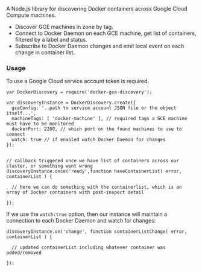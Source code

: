 A Node.js library for discovering Docker containers across Google Cloud Compute machines.

* Discover GCE machines in zone by tag.
* Connect to Docker Daemon on each GCE machine, get list of containers, filtered by a label and status.
* Subscribe to Docker Daemon changes and emit local event on each change in container list.


### Usage
To use a Google Cloud service account token is required.

```
var DockerDiscovery = require('docker-gce-discovery');

var discoveryInstance = DockerDiscovery.create({
  gceConfig: '..path to service account JSON file or the object itself...',
  machineTags: [ 'docker-machine' ], // required tags a GCE machine must have to be monitored
  dockerPort: 2280, // which port on the found machines to use to connect
  watch: true // if enabled watch Docker Daemon for changes
});


// callback triggered once we have list of containers across our cluster, or something went wrong
discoveryInstance.once('ready',function haveContainerList( error, containerList ) {

  // here we can do something with the containerlist, which is an array of Docker containers with post-inspect detail

});
```

If we use the `watch:true` option, then our instance will maintain a connection to each Docker Daemon and watch for changes:


```
discoveryInstance.on('change', function containerListChange( error, containerList ) {

  // updated containerList including whatever container was added/removed

});
```